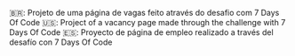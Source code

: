 🇧🇷: Projeto de uma página de vagas feito através do desafio com 7 Days Of Code
🇺🇸: Project of a vacancy page made through the challenge with 7 Days Of Code
🇪🇸: Proyecto de página de empleo realizado a través del desafío con 7 Days Of Code
